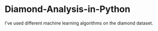 # Diamond-Analysis-in-Python

I've used different machine learning algorithms on the diamond dataset.
